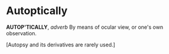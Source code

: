 # Autoptically

**AUTOP'TICALLY**, _adverb_ By means of ocular view, or one's own observation.

\[Autopsy and its derivatives are rarely used.\]